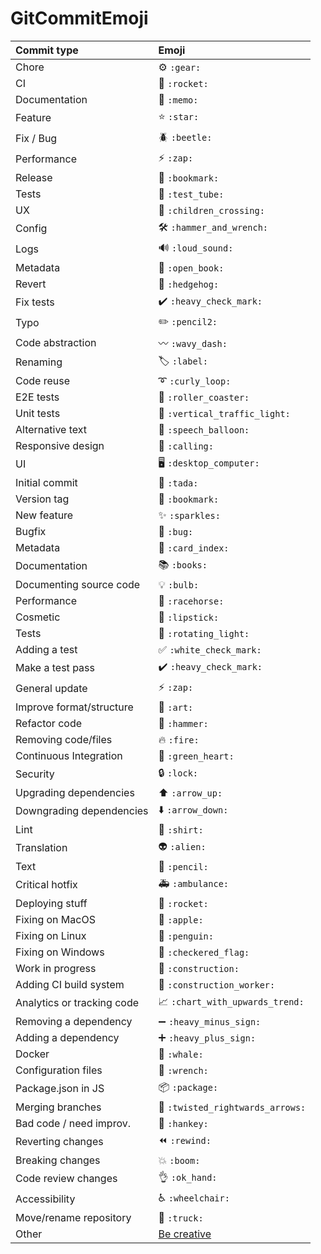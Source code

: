 # GitCommitEmoji

|   Commit type              | Emoji                                         |
|:---------------------------|:----------------------------------------------|
| Chore                      | :gear: `:gear:`                               |
| CI                         | :rocket: `:rocket:`                           |
| Documentation              | :memo: `:memo:`                               |
| Feature                    | :star: `:star:`                               |
| Fix / Bug                  | :beetle: `:beetle:`                           |
| Performance                | :zap: `:zap:`                                 |
| Release                    | :bookmark: `:bookmark:`                       |
| Tests                      | :test_tube: `:test_tube:`                     |
| UX                         | :children_crossing: `:children_crossing:`     |
| Config                     | :hammer_and_wrench: `:hammer_and_wrench:`     |
| Logs                       | :loud_sound: `:loud_sound:`                   |
| Metadata                   | :open_book: `:open_book:`                     |
| Revert                     | :hedgehog: `:hedgehog:`                       |
| Fix tests                  | :heavy_check_mark: `:heavy_check_mark:`       |
| Typo                       | :pencil2: `:pencil2:`                         |
| Code abstraction           | :wavy_dash: `:wavy_dash:`                     |
| Renaming                   | :label: `:label:`                             |
| Code reuse                 | :curly_loop: `:curly_loop:`                   |
| E2E tests                  | :roller_coaster: `:roller_coaster:`           |
| Unit tests                 | :vertical_traffic_light: `:vertical_traffic_light:` |
| Alternative text           | :speech_balloon: `:speech_balloon:`           |
| Responsive design          | :calling: `:calling:`                         |
| UI                         | :desktop_computer: `:desktop_computer:`       |
| Initial commit             | :tada: `:tada:`                               |
| Version tag                | :bookmark: `:bookmark:`                       |
| New feature                | :sparkles: `:sparkles:`                       |
| Bugfix                     | :bug: `:bug:`                                 |
| Metadata                   | :card_index: `:card_index:`                   |
| Documentation              | :books: `:books:`                             |
| Documenting source code    | :bulb: `:bulb:`                               |
| Performance                | :racehorse: `:racehorse:`                     |
| Cosmetic                   | :lipstick: `:lipstick:`                       |
| Tests                      | :rotating_light: `:rotating_light:`           |
| Adding a test              | :white_check_mark: `:white_check_mark:`       |
| Make a test pass           | :heavy_check_mark: `:heavy_check_mark:`       |
| General update             | :zap: `:zap:`                                 |
| Improve format/structure   | :art: `:art:`                                 |
| Refactor code              | :hammer: `:hammer:`                           |
| Removing code/files        | :fire: `:fire:`                               |
| Continuous Integration     | :green_heart: `:green_heart:`                 |
| Security                   | :lock: `:lock:`                               |
| Upgrading dependencies     | :arrow_up: `:arrow_up:`                       |
| Downgrading dependencies   | :arrow_down: `:arrow_down:`                   |
| Lint                       | :shirt: `:shirt:`                             |
| Translation                | :alien: `:alien:`                             |
| Text                       | :pencil: `:pencil:`                           |
| Critical hotfix            | :ambulance: `:ambulance:`                     |
| Deploying stuff            | :rocket: `:rocket:`                           |
| Fixing on MacOS            | :apple: `:apple:`                             |
| Fixing on Linux            | :penguin: `:penguin:`                         |
| Fixing on Windows          | :checkered_flag: `:checkered_flag:`           |
| Work in progress           | :construction:  `:construction:`              |
| Adding CI build system     | :construction_worker: `:construction_worker:` |
| Analytics or tracking code | :chart_with_upwards_trend: `:chart_with_upwards_trend:` |
| Removing a dependency      | :heavy_minus_sign: `:heavy_minus_sign:`       |
| Adding a dependency        | :heavy_plus_sign: `:heavy_plus_sign:`         |
| Docker                     | :whale: `:whale:`                             |
| Configuration files        | :wrench: `:wrench:`                           |
| Package.json in JS         | :package: `:package:`                         |
| Merging branches           | :twisted_rightwards_arrows: `:twisted_rightwards_arrows:` |
| Bad code / need improv.    | :hankey: `:hankey:`                           |
| Reverting changes          | :rewind: `:rewind:`                           |
| Breaking changes           | :boom: `:boom:`                               |
| Code review changes        | :ok_hand: `:ok_hand:`                         |
| Accessibility              | :wheelchair: `:wheelchair:`                   |
| Move/rename repository     | :truck: `:truck:`                             |
| Other                      | [Be creative](http://www.emoji-cheat-sheet.com/)  |
